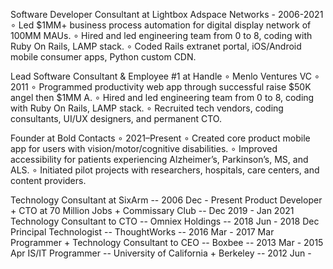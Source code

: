 Software Developer Consultant at Lightbox Adspace Networks - 2006-2021
∘ Led $1MM+ business process automation for digital display network of 100MM MAUs.
∘ Hired and led engineering team from 0 to 8, coding with Ruby On Rails, LAMP stack.
∘ Coded Rails extranet portal, iOS/Android mobile consumer apps, Python custom CDN.

Lead Software Consultant & Employee #1 at Handle ∘ Menlo Ventures VC ∘ 2011
∘ Programmed productivity web app through successful raise $50K angel then $1MM A.
∘ Hired and led engineering team from 0 to 8, coding with Ruby On Rails, LAMP stack.
∘ Recruited tech vendors, coding consultants, UI/UX designers, and permanent CTO.

Founder at Bold Contacts ∘ 2021–Present
∘ Created core product mobile app for users with vision/motor/cognitive disabilities.
∘ Improved accessibility for patients experiencing Alzheimer’s, Parkinson’s, MS, and ALS.
∘ Initiated pilot projects with researchers, hospitals, care centers, and content providers.

Technology Consultant at SixArm -- 2006 Dec - Present
Product Developer + CTO at 70 Million Jobs + Commissary Club -- Dec 2019 - Jan 2021
Technology Consultant to CTO -- Omniex Holdings -- 2018 Jun - 2018 Dec
Principal Technologist -- ThoughtWorks -- 2016 Mar - 2017 Mar
Programmer + Technology Consultant to CEO -- Boxbee -- 2013 Mar - 2015 Apr
IS/IT Programmer -- University of California + Berkeley -- 2012 Jun - 